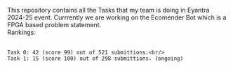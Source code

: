 This repository contains all the Tasks that my team is doing in Eyantra 2024-25 event. Currrently we are working on the Ecomender Bot which is a FPGA based problem statement. <br/> 
Rankings: <br/> </br>

    Task 0: 42 (score 99) out of 521 submittions.<br/>
    Task 1: 15 (score 100) out of 298 submittions. (ongoing) 
